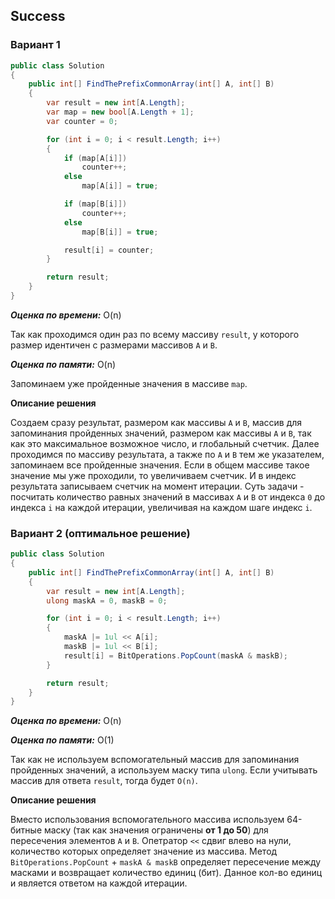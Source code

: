 ## Success

### Вариант 1

```csharp
public class Solution
{
    public int[] FindThePrefixCommonArray(int[] A, int[] B)
    {
        var result = new int[A.Length];
        var map = new bool[A.Length + 1];
        var counter = 0;

        for (int i = 0; i < result.Length; i++)
        {
            if (map[A[i]])
                counter++;
            else
                map[A[i]] = true;

            if (map[B[i]])
                counter++;
            else
                map[B[i]] = true;

            result[i] = counter;
        }

        return result;
    }
}
```

***Оценка по времени:*** O(n)

Так как проходимся один раз по всему массиву `result`, у которого размер идентичен с размерами массивов `A` и `B`.

***Оценка по памяти:*** O(n)

Запоминаем уже пройденные значения в массиве `map`.

**Описание решения**

Создаем сразу результат, размером как массивы `A` и `B`, массив для запоминания пройденных значений, размером как массивы `A` и `B`, так как это максимальное возможное число, и глобальный счетчик. Далее проходимся по массиву результата, а также по `A` и `B` тем же указателем, запоминаем все пройденные значения. Если в общем массиве такое значение мы уже проходили, то увеличиваем счетчик. И в индекс результата записываем счетчик на момент итерации. Суть задачи - посчитать количество равных значений в массивах `A` и `B` от индекса `0` до индекса `i` на каждой итерации, увеличивая на каждом шаге индекс `i`.

### Вариант 2 (оптимальное решение)

```csharp
public class Solution
{
    public int[] FindThePrefixCommonArray(int[] A, int[] B)
    {
        var result = new int[A.Length];
        ulong maskA = 0, maskB = 0;

        for (int i = 0; i < result.Length; i++)
        {
            maskA |= 1ul << A[i];
            maskB |= 1ul << B[i];
            result[i] = BitOperations.PopCount(maskA & maskB);
        }

        return result;
    }
}
```

***Оценка по времени:*** O(n)

***Оценка по памяти:*** O(1)

Так как не используем вспомогательный массив для запоминания пройденных значений, а используем маску типа `ulong`. Если учитывать массив для ответа `result`, тогда будет `O(n)`.

**Описание решения**

Вместо использования вспомогательного массива используем 64-битные маску (так как значения ограничены **от 1 до 50**) для пересечения элементов `A` и `B`. Опетратор `<<` сдвиг влево на нули, количество которых определяет значение из массива. Метод `BitOperations.PopCount` + `maskA & maskB` определяет пересечение между масками и возвращает количество единиц (бит). Данное кол-во единиц и является ответом на каждой итерации.